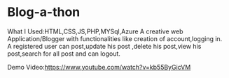 # Blog-a-thon


What I Used:HTML,CSS,JS,PHP,MYSql,Azure
A  creative web Application/Blogger with functionalities like creation 
of account,logging in.
A registered user can post,update his post ,delete his post,view his post,search for all post 
and can logout.



Demo Video:https://www.youtube.com/watch?v=kb55ByGicVM

